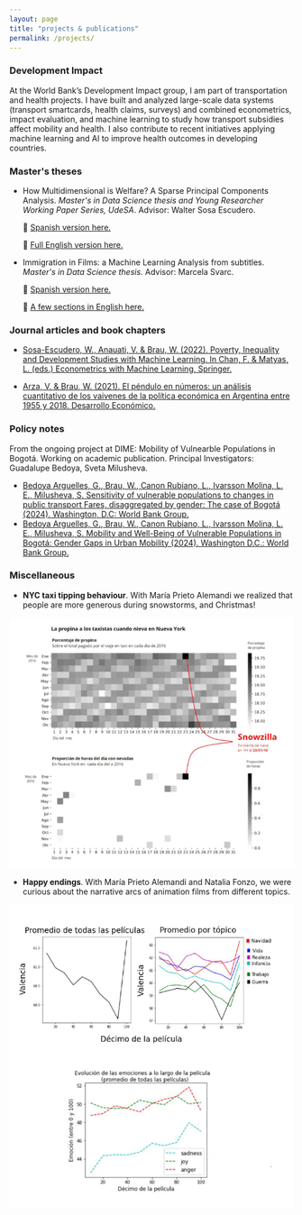 ```yaml
---
layout: page
title: "projects & publications"
permalink: /projects/
---
```


### Development Impact
At the World Bank’s Development Impact group, I am part of transportation and health projects. I have built and analyzed large-scale data systems (transport smartcards, health claims, surveys) and combined econometrics, impact evaluation, and machine learning to study how transport subsidies affect mobility and health. I also contribute to recent initiatives applying machine learning and AI to improve health outcomes in developing countries.


### Master's theses

- How Multidimensional is Welfare? A Sparse Principal Components Analysis.  _Master's in Data Science thesis and Young Researcher Working Paper Series, UdeSA_. Advisor: Walter Sosa Escudero. 

  📄   [Spanish version here.](https://ideas.repec.org/p/sad/ypaper/5.html) 

  📄   [Full English version here.](/assets/pdf/BRAU_thesis_mae.pdf)



- Immigration in Films: a Machine Learning Analysis from subtitles. _Master's in Data Science thesis_. Advisor: Marcela Svarc. 

  📄  [Spanish version here.](https://repositorio.udesa.edu.ar/items/71f85ce1-b287-4618-8470-05c5bdaafa1f) 

  📄  [A few sections in English here.](/assets/pdf/BRAU_thesis_mcd-subset.pdf)



### Journal articles and book chapters

- [Sosa-Escudero, W., Anauati, V. & Brau, W. (2022). Poverty, Inequality and Development Studies with Machine Learning. In Chan, F. & Matyas, L. (eds.) Econometrics with Machine Learning, Springer.](https://link.springer.com/chapter/10.1007/978-3-031-15149-1_9)
 

- [Arza, V. & Brau, W. (2021). El péndulo en números: un análisis cuantitativo de los vaivenes de la política económica en Argentina entre 1955 y 2018. Desarrollo Económico.](https://revistas.ides.org.ar/desarrollo-economico/article/view/133)


### Policy notes

From the ongoing project at DIME: Mobility of Vulnearble Populations in Bogotá. Working on academic publication.
Principal Investigators: Guadalupe Bedoya, Sveta Milusheva.  

  * [Bedoya Arguelles, G., Brau, W., Canon Rubiano, L., Ivarsson Molina, L. E., Milusheva, S.
Sensitivity of vulnerable populations to changes in public transport Fares, disaggregated by
gender: The case of Bogotá (2024). Washington, D.C: World Bank Group.](https://documents.worldbank.org/pt/publication/documents-reports/documentdetail/099422408122455548/idu1ae87f69b1db9014a871820e1c9891bde71cc)
  * [Bedoya Arguelles, G., Brau, W., Canon Rubiano, L., Ivarsson Molina, L. E., Milusheva,
S. Mobility and Well-Being of Vulnerable Populations in Bogotá: Gender Gaps in Urban
Mobility (2024). Washington D.C.: World Bank Group.](https://documents.worldbank.org/en/publication/documents-reports/documentdetail/099414305012464541/idu16164da5313c7b148ac189691622a57a15891)



### Miscellaneous

- **NYC taxi tipping behaviour**. With María Prieto Alemandi we realized that people are more generous during snowstorms, and Christmas! 

<img src="/assets/img/snow.png" alt="snow" width="600">

- **Happy endings**. With María Prieto Alemandi and Natalia Fonzo, we were curious about the narrative arcs of animation films from different topics.


<img src="/assets/img/emotions_movies.png" alt="emotions" width="600">


